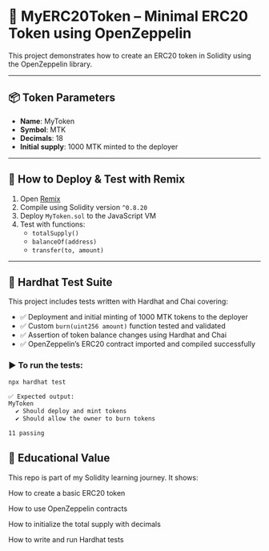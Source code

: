 # 🚀 MyERC20Token – Minimal ERC20 Token using OpenZeppelin

This project demonstrates how to create an ERC20 token in Solidity using the OpenZeppelin library.

---

## 📦 Token Parameters

- **Name**: MyToken  
- **Symbol**: MTK  
- **Decimals**: 18  
- **Initial supply**: 1000 MTK minted to the deployer  

---

## 🔧 How to Deploy & Test with Remix

1. Open [Remix](https://remix.ethereum.org)
2. Compile using Solidity version `^0.8.20`
3. Deploy `MyToken.sol` to the JavaScript VM
4. Test with functions:
   - `totalSupply()`
   - `balanceOf(address)`
   - `transfer(to, amount)`

---

## 🧪 Hardhat Test Suite

This project includes tests written with Hardhat and Chai covering:

- ✅ Deployment and initial minting of 1000 MTK tokens to the deployer  
- ✅ Custom `burn(uint256 amount)` function tested and validated  
- ✅ Assertion of token balance changes using Hardhat and Chai  
- ✅ OpenZeppelin’s ERC20 contract imported and compiled successfully  

### ▶ To run the tests:

```bash
npx hardhat test

✅ Expected output:
MyToken
  ✔ Should deploy and mint tokens
  ✔ Should allow the owner to burn tokens

11 passing
```

## 🧠 Educational Value

This repo is part of my Solidity learning journey. It shows:

How to create a basic ERC20 token

How to use OpenZeppelin contracts

How to initialize the total supply with decimals

How to write and run Hardhat tests

